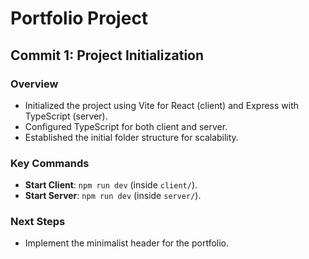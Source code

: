 # Portfolio Project

## Commit 1: Project Initialization

### Overview

- Initialized the project using Vite for React (client) and Express with TypeScript (server).
- Configured TypeScript for both client and server.
- Established the initial folder structure for scalability.

### Key Commands

- **Start Client**: `npm run dev` (inside `client/`).
- **Start Server**: `npm run dev` (inside `server/`).

### Next Steps

- Implement the minimalist header for the portfolio.
